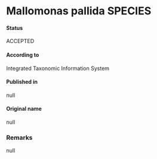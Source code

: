 Mallomonas pallida SPECIES
=======

#### Status
ACCEPTED

#### According to
Integrated Taxonomic Information System

#### Published in
null

#### Original name
null

### Remarks
null